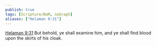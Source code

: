 ```yaml
---
publish: true
tags: [Scripture/BoM, noGraph]
aliases: ["Helaman 9:31"]
---
```

[Helaman 9:31](https://churchofjesuschrist.org/study/scriptures/bofm/hel/9?lang=eng&id=p31#p31) But behold, ye shall examine him, and ye shall find blood upon the skirts of his cloak.
